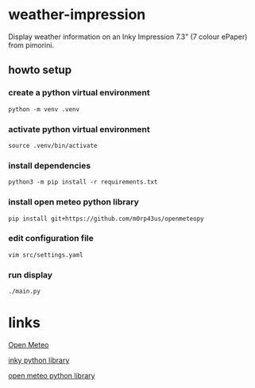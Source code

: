 # weather-impression

Display weather information on an Inky Impression 7.3" (7 colour ePaper) from pimorini.


## howto setup

### create a python virtual environment

```
python -m venv .venv
```

### activate python virtual environment

```
source .venv/bin/activate
```

### install dependencies

```
python3 -m pip install -r requirements.txt
```

### install open meteo python library

```
pip install git+https://github.com/m0rp43us/openmeteopy
```

### edit configuration file

```
vim src/settings.yaml
```

### run display

```
./main.py
```


# links

[Open Meteo](https://open-meteo.com)

[inky python library](https://github.com/pimoroni/inky)

[open meteo python library](https://github.com/m0rp43us/openmeteopy/tree/main)

